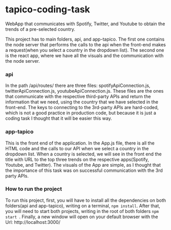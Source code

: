 # tapico-coding-task
WebApp that communicates with Spotify, Twitter, and Youtube to obtain the trends of a pre-selected country.

This project has to main folders, api, and app-tapico. 
The first one contains the node server that performs the calls to the api when the front-end makes a request(when you select a country in the dropdown list). 
The second one is the react app, where we have all the visuals and the communication with the node server.

### api 

In the path /api/routes/ there are three files: spotifyApiConnection.js, twitterApiConnection.js, youtubeApiConnection.js. 
These files are the ones that communicate with the respective third-party APIs and return the information that we need, using the country that we have selected in the front-end. 
The keys to connecting to the 3rd-party APIs are hard-coded, which is not a good practice in production code, but because it is just a coding task I thought that it will be easier this way. 

### app-tapico 

This is the front end of the application. 
In the App.js file, there is all the HTML code and the calls to our API when we select a country in the dropdown list. 
When a country is selected, we will see in the front end the title with URL to the top three trends on the respective apps(Spotify, Youtube, and Twitter).
The visuals of the App are simple, as I thought that the importance of this task was on successful communication with the 3rd party APIs.

### How to run the project

To run this project, first, you will have to install all the dependencies on both folders(api and app-tapico), writing on a terminal, ```npm install```. 
After that, you will need to start both projects, writing in the root of both folders ```npm start ```.
Finally, a new window will open on your default browser with the Url: http://localhost:3000/

